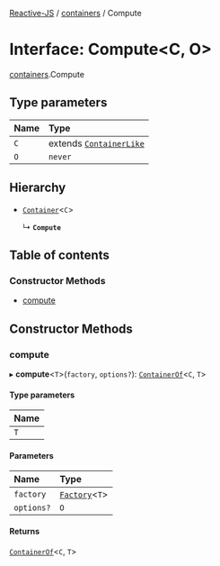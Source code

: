 [Reactive-JS](../README.md) / [containers](../modules/containers.md) / Compute

# Interface: Compute<C, O\>

[containers](../modules/containers.md).Compute

## Type parameters

| Name | Type |
| :------ | :------ |
| `C` | extends [`ContainerLike`](containers.ContainerLike.md) |
| `O` | `never` |

## Hierarchy

- [`Container`](containers.Container.md)<`C`\>

  ↳ **`Compute`**

## Table of contents

### Constructor Methods

- [compute](containers.Compute.md#compute)

## Constructor Methods

### compute

▸ **compute**<`T`\>(`factory`, `options?`): [`ContainerOf`](../modules/containers.md#containerof)<`C`, `T`\>

#### Type parameters

| Name |
| :------ |
| `T` |

#### Parameters

| Name | Type |
| :------ | :------ |
| `factory` | [`Factory`](../modules/functions.md#factory)<`T`\> |
| `options?` | `O` |

#### Returns

[`ContainerOf`](../modules/containers.md#containerof)<`C`, `T`\>
